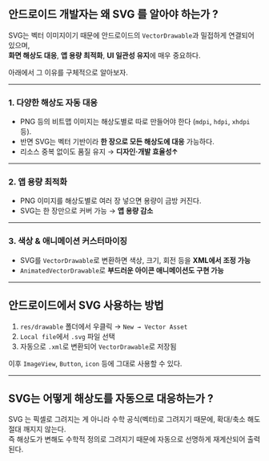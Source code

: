## 안드로이드 개발자는 왜 SVG 를 알아야 하는가 ?
SVG는 벡터 이미지이기 때문에 안드로이드의 `VectorDrawable`과 밀접하게 연결되어 있으며,  
**화면 해상도 대응**, **앱 용량 최적화**, **UI 일관성 유지**에 매우 중요하다.  

아래에서 그 이유를 구체적으로 알아보자.

---

### 1. 다양한 해상도 자동 대응

- PNG 등의 비트맵 이미지는 해상도별로 따로 만들어야 한다 (`mdpi`, `hdpi`, `xhdpi` 등).
- 반면 SVG는 벡터 기반이라 **한 장으로 모든 해상도에 대응** 가능하다.
- 리소스 중복 없이도 품질 유지 → **디자인·개발 효율성↑**

---

### 2. 앱 용량 최적화

- PNG 이미지를 해상도별로 여러 장 넣으면 용량이 금방 커진다.
- SVG는 한 장만으로 커버 가능 → **앱 용량 감소**

---

### 3. 색상 & 애니메이션 커스터마이징

- SVG를 `VectorDrawable`로 변환하면 색상, 크기, 회전 등을 **XML에서 조정 가능**
- `AnimatedVectorDrawable`로 **부드러운 아이콘 애니메이션도 구현 가능**

---

## 안드로이드에서 SVG 사용하는 방법

1. `res/drawable` 폴더에서 우클릭 → `New → Vector Asset`
2. `Local file`에서 `.svg` 파일 선택
3. 자동으로 `.xml`로 변환되어 `VectorDrawable`로 저장됨

이후 `ImageView`, `Button`, `icon` 등에 그대로 사용할 수 있다.

---

## SVG는 어떻게 해상도를 자동으로 대응하는가 ?
SVG 는 픽셀로 그려지는 게 아니라 수학 공식(벡터)로 그려지기 때문에, 확대/축소 해도 절대 깨지지 않는다.  
즉 해상도가 변해도 수학적 정의로 그려지기 때문에 자동으로 선명하게 재계산되어 출력된다. 
